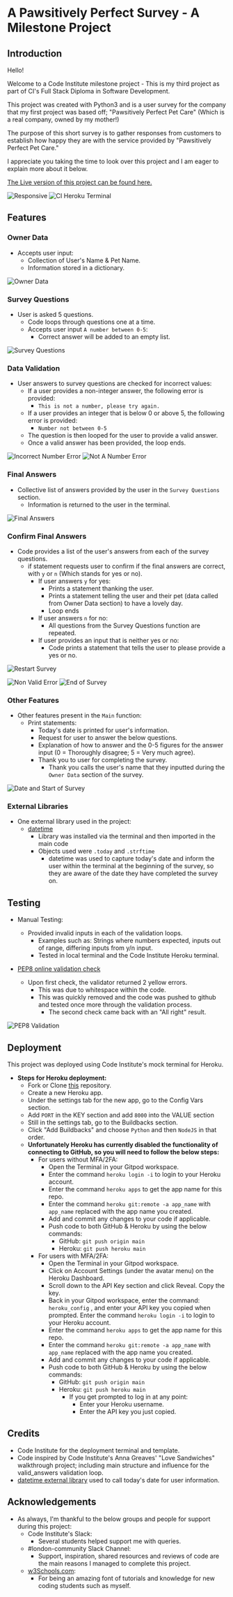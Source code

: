 # **A Pawsitively Perfect Survey** - A Milestone Project

## __Introduction__

Hello!

Welcome to a Code Institute milestone project - This is my third project as part of CI's Full Stack Diploma in Software Development.

This project was created with Python3 and is a user survey for the company that my first project was based off; "Pawsitively Perfect Pet Care" (Which is a real company, owned by my mother!)

The purpose of this short survey is to gather responses from customers to establish how happy they are with the service provided by "Pawsitively Perfect Pet Care."

I appreciate you taking the time to look over this project and I am eager to explain more about it below.

[The Live version of this project can be found here.](https://pawsitively-survey.herokuapp.com/)

![Responsive](assets/images/Responsive.PNG)
![CI Heroku Terminal](assets/images/CI_Terminal.PNG)

## __Features__

### __Owner Data__
- Accepts user input:
    - Collection of User's Name & Pet Name.
    - Information stored in a dictionary.

![Owner Data](assets/images/Owner_data.PNG)

### __Survey Questions__
- User is asked 5 questions.
    - Code loops through questions one at a time.
    - Accepts user input `A number between 0-5`:
        - Correct answer will be added to an empty list.

![Survey Questions](assets/images/Survey_Questions.PNG)

### __Data Validation__
- User answers to survey questions are checked for incorrect values:
    - If a user provides a non-integer answer, the following error is provided:
        - `This is not a number, please try again.`
    - If a user provides an integer that is below 0 or above 5, the following error is provided:
        - `Number not between 0-5`
    - The question is then looped for the user to provide a valid answer.
    - Once a valid answer has been provided, the loop ends.

![Incorrect Number Error](assets/images/Number_Error.PNG)
![Not A Number Error](assets/images/NonNumber_Error.PNG)

### __Final Answers__
- Collective list of answers provided by the user in the `Survey Questions` section.
    - Information is returned to the user in the terminal.

![Final Answers](assets/images/Final_Answers.PNG)

### __Confirm Final Answers__
- Code provides a list of the user's answers from each of the survey questions.
    - if statement requests user to confirm if the final answers are correct, with `y` or `n` (Which stands for yes or no).
        - If user answers `y` for yes:
            - Prints a statement thanking the user.
            - Prints a statement telling the user and their pet (data called from Owner Data section) to have a lovely day.
            - Loop ends
        - If user answers `n` for no:
            - All questions from the Survey Questions function are repeated.
        - If user provides an input that is neither yes or no:
            - Code prints a statement that tells the user to please provide a yes or no.

![Restart Survey](assets/images/Restart.PNG)

![Non Valid Error](assets/images/Non_Valid_Error.PNG)
![End of Survey](assets/images/End_Of_Survey.PNG)

### __Other Features__
- Other features present in the `Main` function:
    - Print statements:
        - Today's date is printed for user's information.
        - Request for user to answer the below questions.
        - Explanation of how to answer and the 0-5 figures for the answer input (0 = Thoroughly disagree; 5 = Very much agree).
        - Thank you to user for completing the survey.
            - Thank you calls the user's name that they inputted during the `Owner Data` section of the survey.

![Date and Start of Survey](assets/images/Date_Beginning.PNG)

### __External Libraries__
- One external library used in the project:
    - [datetime](https://docs.python.org/3/library/datetime.html)
        - Library was installed via the terminal and then imported in the main code
        - Objects used were `.today` and `.strftime`
            - datetime was used to capture today's date and inform the user within the terminal at the beginning of the survey, so they are aware of the date they have completed the survey on.

## __Testing__

- Manual Testing:
    - Provided invalid inputs in each of the validation loops.
        - Examples such as: Strings where numbers expected, inputs out of range, differing inputs from y/n input.
        - Tested in local terminal and the Code Institute Heroku terminal.

- [PEP8 online validation check](http://pep8online.com/)
    - Upon first check, the validator returned 2 yellow errors.
        - This was due to whitespace within the code.
        - This was quickly removed and the code was pushed to github and tested once more through the validation process.
            - The second check came back with an "All right" result.

![PEP8 Validation](assets/images/pep8_valid.PNG)

## __Deployment__
This project was deployed using Code Institute's mock terminal for Heroku.

- **Steps for Heroku deployment:**
    - Fork or Clone [this](https://github.com/LunieLu/pawsitively-survey) repository.
    - Create a new Heroku app.
    - Under the settings tab for the new app, go to the Config Vars section.
    - Add `PORT` in the KEY section and add `8000` into the VALUE section
    - Still in the settings tab, go to the Buildbacks section.
    - Click "Add Buildbacks" and choose `Python` and then `NodeJS` in that order.
    - **Unfortunately Heroku has currently disabled the functionality of connecting to GitHub, so you will need to follow the below steps:**
        - For users without MFA/2FA:
            - Open the Terminal in your Gitpod workspace.
            - Enter the command `heroku login -i` to login to your Heroku account.
            - Enter the command `heroku apps` to get the app name for this repo.
            - Enter the command `heroku git:remote -a app_name` with `app_name` replaced with the app name you created.
            - Add and commit any changes to your code if applicable.
            - Push code to both GitHub & Heroku by using the below commands:
                - GitHub: `git push origin main`
                - Heroku: `git push heroku main`
        - For users with MFA/2FA:
            - Open the Terminal in your Gitpod workspace.
            - Click on Account Settings (under the avatar menu) on the Heroku Dashboard.
            - Scroll down to the API Key section and click Reveal. Copy the key.
            - Back in your Gitpod workspace, enter the command: `heroku_config` , and enter your API key you copied when prompted.
            Enter the command `heroku login -i` to login to your Heroku account.
            - Enter the command `heroku apps` to get the app name for this repo.
            - Enter the command `heroku git:remote -a app_name` with `app_name` replaced with the app name you created.
            - Add and commit any changes to your code if applicable.
            - Push code to both GitHub & Heroku by using the below commands:
                - GitHub: `git push origin main`
                - Heroku: `git push heroku main`
                    - If you get prompted to log in at any point:
                        - Enter your Heroku username.
                        - Enter the API key you just copied.

## __Credits__

- Code Institute for the deployment terminal and template.
- Code inspired by Code Institute's Anna Greaves' "Love Sandwiches" walkthrough project; including main structure and influence for the valid_answers validation loop.
- [datetime external library](https://docs.python.org/3/library/datetime.html) used to call today's date for user information.

## __Acknowledgements__

- As always, I'm thankful to the below groups and people for support during this project:
    - Code Institute's Slack: 
        - Several students helped support me with queries.
    - #london-community Slack Channel:
        - Support, inspiration, shared resources and reviews of code are the main reasons I managed to complete this project.
    - [w3Schools.com](https://www.w3schools.com/default.asp): 
        - For being an amazing font of tutorials and knowledge for new coding students such as myself.